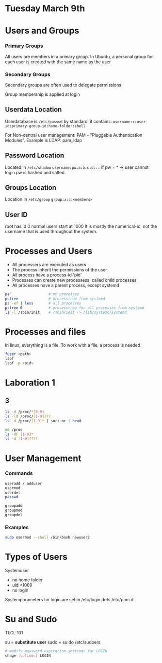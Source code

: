 # Tuesday March 9th

# Users and Groups

### Primary Groups
All users are members in a primary group.
In Ubuntu, a personal group for each user is created with the same name as the user

### Secondary Groups
Secondary groups are often used to delegate permissions

Group membership is applied at login

## Userdata Location
Userdatabase is `/etc/passwd` by standard, it contains:
`username:x:user-id:primary-group-id:home-folder:shell`

For Non-central user management:
PAM - "Pluggable Authentication Modules".
Example is LDAP: pam_ldap

## Password Location
Located in `/etc/shadow`
`username:pw:a:b:c:d:::`
if pw = * -> user cannot login
pw is hashed and salted.

## Groups Location
Location in `/etc/group`
`group:x:c:<members>`

## User ID
root has id 0
normal users start at 1000
It is mostly the numerical-id, not the username that is used throughout the system.


# Processes and Users
* All processers are executed as users
* The process inherit the permissions of the user
* All process have a process-id 'pid'
* Processes can create new processess, called child processes
* All processes have a parent process, except systemd
```sh
ps                  # my processes
pstree              # processtree from systemd
ps -ef | less       # all processes
pstree 0            # processtree for all processes from systemd
ls -l /sbin/init    # /sbin/init -> /lib/systemd/systemd
```

# Processes and files
In linux, everything is a file.
To work with a file, a process is needed.
```sh
fuser <path>
lsof
lsof -p <pid>
```
# Laboration 1

## 3
```sh
ls -d /proc/*[0-9]
ls -ld /proc/[1-9]???
ls -d /proc/[1-9]* | sort-nr | head

cd /proc
ls -dF [1-9]*
ls -d [1-9]????
```


# User Management
### Commands
```sh
useradd / adduser
usermod
userdel
passwd

groupadd
groupmod
groupdel
```
### Examples
```sh
sudo usermod --shell /bin/bash newuser2
```

# Types of Users
Systemuser
- no home folder
- uid <1000
- no login

Systemparameters for login are set in
/etc/login.defs
/etc/pam.d

# Su and Sudo
TLCL 101

su = **substitute user**
sudo = su do
/etc/sudoers


```sh
# modify password expiration settings for LOGIN
chage [options] LOGIN
```